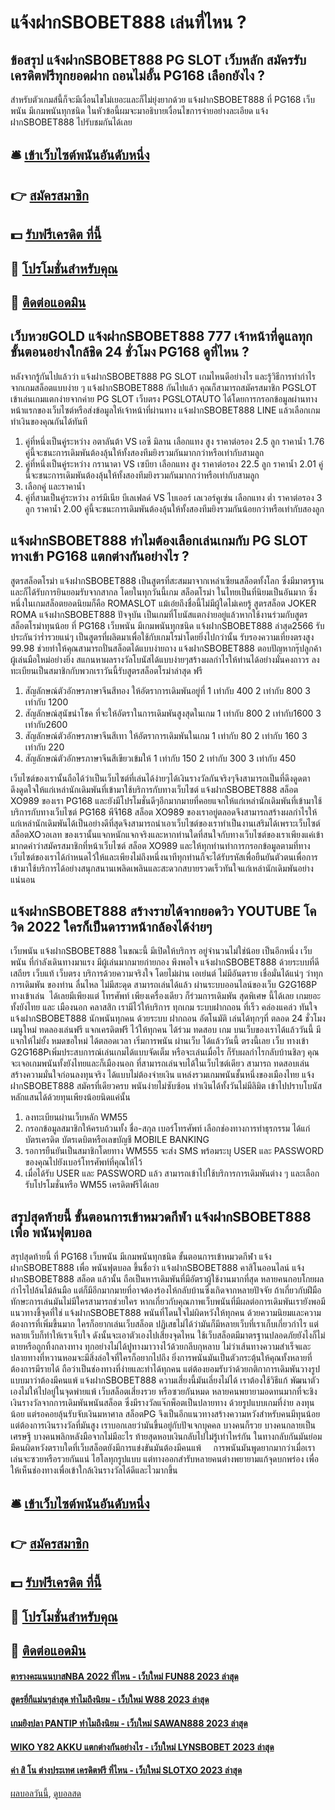 # แจ้งฝากSBOBET888 เล่นที่ไหน ?
## ข้อสรุป แจ้งฝากSBOBET888 PG SLOT เว็บหลัก สมัครรับเครดิตฟรีทุกยอดฝาก ถอนไม่อั้น PG168 เลือกยังไง ?
สำหรับตัวเกมส์นี้ก็จะมีเงื่อนไขไม่เยอะและก็ไม่ยุ่งยากด้วย แจ้งฝากSBOBET888 ที่ PG168 เว็บพนัน มีเกมพนันทุกชนิด ในหัวข้อนี้ผมจะมาอธิบายเงื่อนไขการจ่ายอย่างละเอียด แจ้งฝากSBOBET888 ไปรับชมกันได้เลย

## 🛎 [เข้าเว็บไซต์พนันอันดับหนึ่ง](https://bit.ly/3SdLNi2)
## 👉 [สมัครสมาชิก](https://bit.ly/3SdLNi2)
## 💵 [รับฟรีเครดิต ที่นี้](https://bit.ly/3dyRKHj)
## 👑 [โปรโมชั่นสำหรับคุณ](https://bit.ly/3dyRKHj)
## 📱 [ติดต่อแอดมิน](https://bit.ly/3dyRKHj)

## เว็บหวยGOLD แจ้งฝากSBOBET888 777 เจ้าหน้าที่ดูแลทุกขั้นตอนอย่างใกล้ชิด 24 ชั่วโมง PG168 ดูที่ไหน ?
หลังจากรู้กันไปแล้วว่า แจ้งฝากSBOBET888 PG SLOT เกมไหนดีอย่างไร และรู้วิธีการทำกำไรจากเกมสล็อตแบบง่าย ๆ แจ้งฝากSBOBET888 กันไปแล้ว คุณก็สามารถสมัครสมาชิก PGSLOT เข้าเล่นเกมแตกง่ายจากค่าย PG SLOT เว็บตรง PGSLOTAUTO ได้โดยการกรอกข้อมูลผ่านทางหน้าแรกของเว็บไซต์หรือส่งข้อมูลให้เจ้าหน้าที่ผ่านทาง แจ้งฝากSBOBET888 LINE แล้วเลือกเกมทำเงินของคุณกันได้ทันที
1. คู่ที่หนึ่งเป็นคู่ระหว่าง อตาลันต้า VS เอซี มิลาน เลือกแทง สูง ราคาต่อรอง 2.5 ลูก ราคาน้ำ 1.76 คู่นี้จะชนะการเดิมพันต้องลุ้นให้ทั้งสองทีมยิงรวมกันมากกว่าหรือเท่ากับสามลูก
2. คู่ที่หนึ่งเป็นคู่ระหว่าง กรานาดา VS เซบียา เลือกแทง สูง ราคาต่อรอง 22.5 ลูก ราคาน้ำ 2.01 คู่นี้จะชนะการเดิมพันต้องลุ้นให้ทั้งสองทีมยิงรวมกันมากกว่าหรือเท่ากับสามลูก
3. เลือกคู่ และราคาน้ำ
4. คู่ที่สามเป็นคู่ระหว่าง อาร์มีเนีย บีเลเฟลด์ VS ไบเออร์ เลเวอร์คูเซ่น เลือกแทง ต่ำ ราคาต่อรอง 3 ลูก ราคาน้ำ 2.00 คู่นี้จะชนะการเดิมพันต้องลุ้นให้ทั้งสองทีมยิงรวมกันน้อยกว่าหรือเท่ากับสองลูก

## แจ้งฝากSBOBET888 ทำไมต้องเลือกเล่นเกมกับ PG SLOT ทางเข้า PG168 แตกต่างกันอย่างไร ?
สูตรสล็อตโรม่า แจ้งฝากSBOBET888 เป็นสูตรที่สะสมมาจากเหล่าเซียนสล็อตทั้งโลก ซึ่งมีมาตรฐานและก็ได้รับการยินยอมรับจากสากล โดยในทุกวันนี้เกม สล็อตโรม่า ในไทยเป็นที่นิยมเป็นอันมาก ซึ่งหนึ่งในเกมสล็อตยอดนิยมก็คือ ROMASLOT แม้เอ๋ยถึงชื่อนี้ไม่มีผู้ใดไม่เคยรู้ สูตรสล็อต JOKER ROMA แจ้งฝากSBOBET888 ปัจจุบัน เป็นเกมที่โบนัสแตกง่ายอยู่แล้วหากใช้งานร่วมกับสูตรสล็อตโรม่าทุนน้อย ที่ PG168 เว็บพนัน มีเกมพนันทุกชนิด แจ้งฝากSBOBET888 ล่าสุด2566 รับประกันว่าร่ำรวยแน่ๆ เป็นสูตรที่ผลิตมาเพื่อใช้กับเกมโรม่าโดยยิ่งไปกว่านั้น รับรองความเที่ยงตรงสูง 99.98 ช่วยทำให้คุณสามารถปั่นสล็อตได้แบบง่ายถาง แจ้งฝากSBOBET888 ตอบปัญหากรุ๊ปลูกค้าผู้เล่นมือใหม่อย่างยิ่ง สแกนหาผลรางวัลโบนัสได้แบบง่ายๆสร้างผลกำไรให้ท่านได้อย่างมั่นคงถาวร ลงทะเบียนเป็นสมาชิกกับพวกเราวันนี้รับสูตรสล็อตโรม่าล่าสุด ฟรี
1. สัญลักษณ์ตัวอักษรภาษาจีนสีทอง ให้อัตราการเดิมพันอยู่ที่ 1 เท่ากับ 400 2 เท่ากับ 800 3 เท่ากับ 1200
2. สัญลักษณ์สุนัขนำโชค ที่จะให้อัตราในการเดิมพันสูงสุดในเกม 1 เท่ากับ 800 2 เท่ากับ1600 3 เท่ากับ2600
3. สัญลักษณ์ตัวอักษรภาษาจีนสีเทา ให้อัตราการเดิมพันในเกม 1 เท่ากับ 80 2 เท่ากับ 160 3 เท่ากับ 220
4. สัญลักษณ์ตัวอักษรภาษาจีนสีเขียวเข้มให้ 1 เท่ากับ 150 2 เท่ากับ 300 3 เท่ากับ 450

เว็บไซต์ของเรานั้นถือได้ว่าเป็นเว็บไซต์ที่เล่นได้ง่ายๆได้เงินรางวัลกันจริงๆจึงสามารถเป็นที่ดึงดูดตาดึงดูดใจให้แก่เหล่านักเดิมพันที่เข้ามาใช้บริการกับทางเว็บไซต์ แจ้งฝากSBOBET888 สล็อต XO989 ของเรา PG168 และยังมีโปรโมชั่นดีๆอีกมากมายที่คอยแจกให้แก่เหล่านักเดิมพันที่เข้ามาใช้บริการกับทางเว็บไซต์ PG168 พีจี168 สล็อต XO989 ของเราอยู่ตลอดจึงสามารถสร้างผลกำไรให้แก่เหล่านักเดิมพันได้เป็นอย่างดีที่สุดจึงสามารถนำเอาเว็บไซต์ของเราทำเป็นงานเสริมได้เพราะเว็บไซต์ สล็อตXOวอเลท ของเรานั้นแจกหนักแจกจริงและหากท่านใดที่สนใจกับทางเว็บไซต์ของเราเพียงแค่เข้ามากดคำว่าสมัครสมาชิกที่หน้าเว็บไซต์ สล็อต XO989 และให้ทุกท่านทำการกรอกข้อมูลตามที่ทางเว็บไซต์ของเราได้กำหนดไว้ให้และเพียงไม่ถึงหนึ่งนาทีทุกท่านก็จะได้รับรหัสเพื่อยืนยันตัวตนเพื่อการเข้ามาใช้บริการได้อย่างสนุกสนานเพลิดเพลินและสะดวกสบายรวดเร็วทันใจแก่เหล่านักเดิมพันอย่างแน่นอน

## แจ้งฝากSBOBET888 สร้างรายได้จากยอดวิว YOUTUBE โควิด 2022 ใครก็เป็นดาราหน้ากล้องได้ง่ายๆ
เว็บพนัน แจ้งฝากSBOBET888 ในขณะนี้ มีเปิดให้บริการ อยู่จำนวนไม่ใช่น้อย เป็นอีกหนึ่ง เว็บพนัน ที่กำลังเดินทางมาแรง มีผู้เล่นมากมายก่ายกอง พึงพอใจ แจ้งฝากSBOBET888 ด้วยระบบที่ดี เสถียร เว็บแท้ เว็บตรง บริการด้วยความจริงใจ โดยไม่ผ่าน เอเย่นต์ ไม่มีอันตราย เชื่อมั่นได้แน่ๆ ว่าทุกการเดิมพัน ของท่าน ลื่นไหล ไม่มีสะดุด สามารถเล่นได้แล้ว ผ่านระบบออนไลน์ของเว็บ G2G168P ทางเข้าเล่น  ได้เลยมีเพียงแต่ โทรศัพท์ เพียงเครื่องเดียว ก็ร่วมการเดิมพัน สุดพิเศษ นี้ได้เลย เกมยอะทั้งยังไทย และ เมืองนอก คลาสสิก เรามีไว้ให้บริการ ทุกเกม ระบบฝากถอน ที่เร็ว คล่องแคล่ว ทันใจ แจ้งฝากSBOBET888 นักพนันทุกคน
ด้วยระบบ ฝากถอน อัตโนมัติ เล่นได้ทุกๆที่ ตลอด 24 ชั่วโมง เมนูใหม่ ทดลองเล่นฟรี แจกเครดิตฟรี ไว้ให้ทุกคน ได้ร่วม ทดสอบ เกม บนเว็บของเราได้แล้ววันนี้ มีแจกให้ไม่ยั้ง หมดขอใหม่ ได้ตลอดเวลา เริ่มการพนัน ผ่านเว็บ ได้แล้ววันนี้ ตรงนี้เลย เว็บ ทางเข้า G2G168Pเพิ่มประสบการณ์เล่นเกมได้แบบจัดเต็ม หรือจะเล่นเมื่อไร ก็รับผลกำไรกลับบ้านชิลๆ คุณจะเจอเกมพนันทั้งยังไทยและก็เมืองนอก ที่สามารถเล่นจบได้ในเว็บไซต์เดียว สามารถ ทดสอบเล่น สร้างความมั่นใจก่อนลงทุนจริง ได้แบบไม่ต้องจ่ายเงิน แหล่งรวมเกมพนันชั้นหนึ่งของเมืองไทย แจ้งฝากSBOBET888 สมัครที่เดียวครบ พนันง่ายไม่ซับซ้อน ทำเงินได้ทั้งวันไม่มีลิมิต เข้าไปปราบโบนัสหลักแสนได้ด้วยทุนเพียงน้อยนิดแค่นั้น
1. ลงทะเบียนผ่านเว็บหลัก WM55
2. กรอกข้อมูลสมาชิกให้ครบถ้วนทั้ง ชื่อ-สกุล เบอร์โทรศัพท์ เลือกช่องทางการทำธุรกรรม ได้แก่ บัตรเครดิต บัตรเดบิตหรือเลขบัญชี MOBILE BANKING
3. รอการยืนยันเป็นสมาชิกโดยทาง WM555 จะส่ง SMS พร้อมระบุ USER และ PASSWORD ของคุณไปยังเบอร์โทรศัพท์ที่คุณให้ไว้
4. เมื่อได้รับ USER และ PASSWORD แล้ว สามารถเข้าไปใช้บริการการเดิมพันต่าง ๆ และเลือกรับโปรโมชั่นหรือ WM55 เครดิตฟรีได้เลย

## สรุปสุดท้ายนี้ ขั้นตอนการเข้าหมวดกีฬา แจ้งฝากSBOBET888 เพื่อ พนันฟุตบอล
สรุปสุดท้ายนี้ ที่ PG168 เว็บพนัน มีเกมพนันทุกชนิด ขั้นตอนการเข้าหมวดกีฬา แจ้งฝากSBOBET888 เพื่อ พนันฟุตบอล ขึ้นชื่อว่า แจ้งฝากSBOBET888 คาสิโนออนไลน์ แจ้งฝากSBOBET888 สล็อต แล้วนั้น ถือเป็นหารเดิมพันที่มีอัตราผู้ใช้งานมากที่สุด หลายคนกอบโกยผลกำไรไปล้นไม้ล้นมือ แต่ก็มีอีกมากมายที่อาจต้องร้องไห้กลับบ้านซึ่งเกิดจากหลายปัจจัย ถ้าเกี่ยวกับฝีมือทักษะการเล่นมันไม่มีใครสามารถช่วยใคร หากเกี่ยวกับคุณภาพเว็บพนันที่มีผลต่อการเดิมพันเรายังพอมีแนวทางชี้จุดที่ใช่ แจ้งฝากSBOBET888 พนันที่โดนใจไม่ผิดหวังให้ทุกคน ด้วยความนิยมและความต้องการที่เพิ่มขึ้นมาก ใครก็อยากเล่นเว็บสล็อต ปฏิเสธไม่ได้ว่ามันก็มีหลายเว็บที่เราเก็บเกี่ยวกำไร แต่หลายเว็บก็ทำให้เราเจ็บใจ ดังนั้นจะเอาตัวเองไปเสี่ยงจุดไหน ใช้เว็บสล็อตมีมาตรฐานปลอดภัยยังไงก็ไม่ตายหรือถูกทิ้งกลางทาง
ทุกอย่างไม่ได้ปูทางมาวางไว้ด้วยกลีบกุหลาบ ไม่ว่าเส้นทางความสำเร็จและปลายทางที่หวานหอมจะมีสิ่งล่อใจที่ใครก็อยากไปถึง ยิ่งการพนันมันเป็นตัวกระตุ้นให้คุณทั้งหลายที่ต้องการมีรายได้ ถือว่าเป็นช่องทางที่ง่ายและทำได้ทุกคน แต่ต้องยอมรับว่าด้วยกติกาการเดิมพันวางรูปแบบมาว่าต้องมีคนแพ้ แจ้งฝากSBOBET888 ความเสี่ยงนี้มันเลี่ยงไม่ได้ เราต้องใช้วิธีแก้ พัฒนาตัวเองไม่ให้ไปอยู่ในจุดพ่ายแพ้
เว็บสล็อตเสี่ยงรวย หรือซวยกันหมด หลายคนพยายามอดทนมากที่จะชิงเงินรางวัลจากการเดิมพันพนันสล็อต ซึ่งมีรางวัลแจ๊กพ็อตเป็นปลายทาง ด้วยรูปแบบเกมที่ง่าย ลงทุนน้อย แต่รอคอยลุ้นรับจับเงินมหาศาล สล็อตPG จึงเป็นอีกแนวทางสร้างความหวังสำหรับคนมีทุนน้อยแต่ต้องการเงินรางวัลที่มันสูง เราบอกเลยว่ามันขึ้นอยู่กับปัจเจกบุคคล บางคนก็รวย บางคนกลายเป็นเศรษฐี บางคนพลิกหลังมือจากไม่มีอะไร ท้ายสุดหอบเงินกลับไปไม่รู้เท่าไหร่กัน ในทางกลับกันมันย่อมมีคนผิดหวังตราบใดที่เว็บสล็อตยังมีการแข่งขันมันต้องมีคนแพ้     การพนันมันพูดยากมากว่าเมื่อเราเล่นจะซวยหรือรวยกันแน่ ไฮโลทุกรูปแบบ แต่ทางออกสำรับหลายคนต่างพยายามแก้จุดบกพร่อง เพื่อให้เห็นช่องทางเพื่อเข้าใกล้เงินรางวัลได้ดีและไวมากขึ้น

## 🛎 [เข้าเว็บไซต์พนันอันดับหนึ่ง](https://bit.ly/3SdLNi2)
## 👉 [สมัครสมาชิก](https://bit.ly/3SdLNi2)
## 💵 [รับฟรีเครดิต ที่นี้](https://bit.ly/3dyRKHj)
## 👑 [โปรโมชั่นสำหรับคุณ](https://bit.ly/3dyRKHj)
## 📱 [ติดต่อแอดมิน](https://bit.ly/3dyRKHj)

#### [ตารางคะแนนบาสNBA 2022 ที่ไหน - เว็บใหม่ FUN88 2023 ล่าสุด](https://atom.io/themes/ตารางคะแนนบาสnba%202022%20ที่ไหน%20-%20เว็บใหม่%20fun88%202023%20ล่าสุด)
#### [สูตรยี่กีแม่นๆล่าสุด ทำไมถึงนิยม - เว็บใหม่ W88 2023 ล่าสุด](https://atom.io/themes/สูตรยี่กีแม่นๆล่าสุด%20ทำไมถึงนิยม%20-%20เว็บใหม่%20w88%202023%20ล่าสุด)
#### [เกมยิงปลา PANTIP ทำไมถึงนิยม - เว็บใหม่ SAWAN888 2023 ล่าสุด](https://atom.io/themes/เกมยิงปลา%20pantip%20ทำไมถึงนิยม%20-%20เว็บใหม่%20sawan888%202023%20ล่าสุด)
#### [WIKO Y82 AKKU แตกต่างกันอย่างไร - เว็บใหม่ LYNSBOBET 2023 ล่าสุด](https://atom.io/themes/wiko%20y82%20akku%20แตกต่างกันอย่างไร%20-%20เว็บใหม่%20lynsbobet%202023%20ล่าสุด)
#### [ค่า สิ โน ต่างประเทศ เครดิตฟรี ที่ไหน - เว็บใหม่ SLOTXO 2023 ล่าสุด](https://atom.io/themes/ค่า%20สิ%20โน%20ต่างประเทศ%20เครดิตฟรี%20ที่ไหน%20-%20เว็บใหม่%20slotxo%202023%20ล่าสุด)

[ผลบอลวันนี้](https://siamsport.tv "ผลบอลวันนี้"), [ดูบอลสด](https://siamsport.tv/ดูบอลสด "ดูบอลสด")
